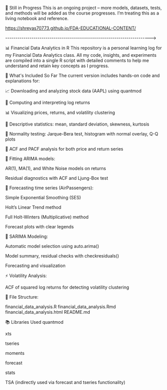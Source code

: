 🚧 Still in Progress
This is an ongoing project – more models, datasets, tests, and methods will be added as the course progresses. I’m treating this as a living notebook and reference.

https://shreyas70773.github.io/FDA-EDUCATIONAL-CONTENT/

------------------------------------------------------------------------>

📊 Financial Data Analytics in R
This repository is a personal learning log for my Financial Data Analytics class.
All my code, insights, and experiments are compiled into a single R script with detailed comments to help me understand and retain key concepts as I progress.

🧠 What's Included So Far
The current version includes hands-on code and explanations for:

📈 Downloading and analyzing stock data (AAPL) using quantmod

🧮 Computing and interpreting log returns

📊 Visualizing prices, returns, and volatility clustering

📐 Descriptive statistics: mean, standard deviation, skewness, kurtosis

🧪 Normality testing: Jarque-Bera test, histogram with normal overlay, Q-Q plots

🔁 ACF and PACF analysis for both price and return series

🔧 Fitting ARIMA models:

AR(1), MA(1), and White Noise models on returns

Residual diagnostics with ACF and Ljung-Box test

🔮 Forecasting time series (AirPassengers):

Simple Exponential Smoothing (SES)

Holt’s Linear Trend method

Full Holt-Winters (Multiplicative) method

Forecast plots with clear legends

🤖 SARIMA Modeling:

Automatic model selection using auto.arima()

Model summary, residual checks with checkresiduals()

Forecasting and visualization

⚡ Volatility Analysis:

ACF of squared log returns for detecting volatility clustering

📂 File Structure:

financial_data_analysis.R 
financial_data_analysis.Rmd
financial_data_analysis.html
README.md


📚 Libraries Used
quantmod

xts

tseries

moments

forecast

stats

TSA (indirectly used via forecast and tseries functionality)
